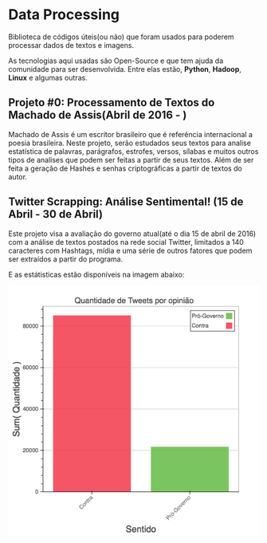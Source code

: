 # Data Processing

Biblioteca de códigos úteis(ou não) que foram usados para poderem processar dados de textos e imagens.

As tecnologias aqui usadas são Open-Source e que tem ajuda da comunidade para ser desenvolvida. Entre elas estão, **Python**, **Hadoop**, **Linux** e algumas outras.

## Projeto #0: Processamento de Textos do Machado de Assis(Abril de 2016 - )

Machado de Assis é um escritor brasileiro que é referência internacional a poesia brasileira. Neste projeto, serão estudados seus textos para analise estatística de palavras, parágrafos, estrofes, versos, sílabas e muitos outros tipos de analises que podem ser feitas a partir de seus textos. Além de ser feita a geração de Hashes e senhas criptográficas a partir de textos do autor.

## Twitter Scrapping: Análise Sentimental! (15 de Abril - 30 de Abril)

Este projeto visa a avaliação do governo atual(até o dia 15 de abril de 2016) com a análise de textos postados na rede social Twitter, limitados a 140 caracteres com Hashtags, mídia e uma série de outros fatores que podem ser extraídos a partir do programa.

E as estátisticas estão disponíveis na imagem abaixo:

![alt text](TwitterProcessing/imgs/dataset-1.png "Estatísticas do Database 0")
